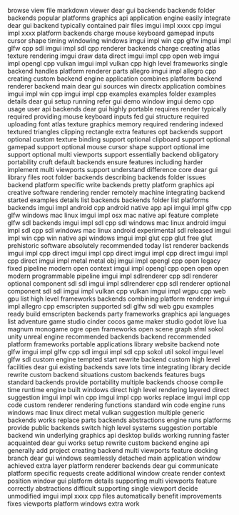 browse view file markdown viewer dear gui backends backends folder backends popular platforms graphics api application engine easily integrate dear gui backend typically contained pair files imgui impl xxxx cpp imgui impl xxxx platform backends charge mouse keyboard gamepad inputs cursor shape timing windowing windows imgui impl win cpp glfw imgui impl glfw cpp sdl imgui impl sdl cpp renderer backends charge creating atlas texture rendering imgui draw data direct imgui impl cpp open web imgui impl opengl cpp vulkan imgui impl vulkan cpp high level frameworks single backend handles platform renderer parts allegro imgui impl allegro cpp creating custom backend engine application combines platform backend renderer backend main dear gui sources win directx application combines imgui impl win cpp imgui impl cpp examples examples folder examples details dear gui setup running refer gui demo window imgui demo cpp usage user api backends dear gui highly portable requires render typically required providing mouse keyboard inputs fed gui structure required uploading font atlas texture graphics memory required rendering indexed textured triangles clipping rectangle extra features opt backends support optional custom texture binding support optional clipboard support optional gamepad support optional mouse cursor shape support optional ime support optional multi viewports support essentially backend obligatory portability cruft default backends ensure features including harder implement multi viewports support understand difference core dear gui library files root folder backends describing backends folder issues backend platform specific write backends pretty platform graphics api creative software rendering render remotely machine integrating backend started examples details list backends backends folder list platforms backends imgui impl android cpp android native app api imgui impl glfw cpp glfw windows mac linux imgui impl osx mac native api feature complete glfw sdl backends imgui impl sdl cpp sdl windows mac linux android imgui impl sdl cpp sdl windows mac linux android experimental sdl released imgui impl win cpp win native api windows imgui impl glut cpp glut free glut prehistoric software absolutely recommended today list renderer backends imgui impl cpp direct imgui impl cpp direct imgui impl cpp direct imgui impl cpp direct imgui impl metal metal obj imgui impl opengl cpp open legacy fixed pipeline modern open context imgui impl opengl cpp open open open modern programmable pipeline imgui impl sdlrenderer cpp sdl renderer optional component sdl sdl imgui impl sdlrenderer cpp sdl renderer optional component sdl sdl imgui impl vulkan cpp vulkan imgui impl wgpu cpp web gpu list high level frameworks backends combining platform renderer imgui impl allegro cpp emscripten supported sdl glfw sdl web gpu examples ready build emscripten backends party frameworks graphics api languages list adventure game studio cinder cocos game maker studio godot löve lua magnum monogame ogre open frameworks open scene graph sfml sokol unity unreal engine recommended backends backend recommended platform frameworks portable applications library website backend note glfw imgui impl glfw cpp sdl imgui impl sdl cpp sokol util sokol imgui level glfw sdl custom engine tempted start rewrite backend custom high level facilities dear gui existing backends save lots time integrating library decide rewrite custom backend situations custom backends features bugs standard backends provide portability multiple backends choose compile time runtime engine built windows direct high level rendering layered direct suggestion imgui impl win cpp imgui impl cpp works replace imgui impl cpp code custom renderer rendering functions standard win code engine runs windows mac linux direct metal vulkan suggestion multiple generic backends works replace parts backends abstractions engine runs platforms provide public backends switch high level systems suggestion portable backend win underlying graphics api desktop builds working running faster acquainted dear gui works setup rewrite custom backend engine api generally add project creating backend multi viewports feature docking branch dear gui windows seamlessly detached main application window achieved extra layer platform renderer backends dear gui communicate platform specific requests create additional window create render context position window gui platform details supporting multi viewports feature correctly abstractions difficult supporting single viewport decide unmodified imgui impl xxxx cpp files automatically benefit improvements fixes viewports platform windows extra work